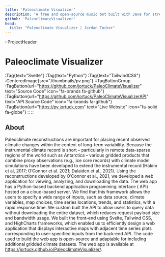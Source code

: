 ```yaml
---
title: 'Paleoclimate Visualizer'
description: 'A free and open-source music bot built with Java for streaming music into your discord calls.'
github: 'PaleoclimateVisualizer'
head:
  title: "Paleoclimate Visualizer | Jordan Tucker"
---
```


::ProjectHeader

# Paleoclimate Visualizer

:Tag{text="Svelte"} :Tag{text="Python"} :Tag{text="TailwindCSS"}
:CenteredImage{src="/thumbnails/pv.png"}
::TagButtonGroup
:TagButton{url="https://github.com/jortuck/PaleoClimateVisualizer" text="Source Code" icon="fa-brands fa-github"}
:TagButton{url="https://github.com/jortuck/PaleoClimateVisualizerAPI" text="API Source Code" icon="fa-brands fa-github"}
:TagButton{url="https://pv.jortuck.com" text="Live Website" icon="fa-solid fa-globe"}
::
::

## About

Paleoclimate reconstructions are important for placing recent observed climatic changes within the context of long-term
variability. Because the instrumental climate record is short – particularly in remote data-sparse regions of the world
such as Antarctica – various gridded products that combine proxy observations (e.g., ice core records) with climate
model simulations have been developed to extend the instrumental record (Hakim et al, 2017; O’Connor et al. 2021;
Dalaiden et al., 2021). Using the reconstructions developed by O’Connor et al., 2021, we developed a web application for
viewing, analyzing, and downloading the data. The web app has a Python-based backend application programming interface (
API) hosted on a cloud-based server. We find that this framework allows the users to specify a wide range of inputs,
such as data source, climate variables, map choices, time series locations, trends, and statistics, with a rapid
response time. We custom built the API to allow users to query data without downloading the entire dataset, which
reduces request payload size and bandwidth usage. We built the front-end using Svelte, Tailwind CSS, and HighCharts
frameworks, which enabled us to efficiently design a web application that displays interactive maps with adjacent time
series plots corresponding to user-specified inputs from the back-end API. The code used to build the web app is
open-source and adaptable for including additional gridded climate datasets. The web app is available
at https://jortuck.github.io/PaleoclimateVisualizer/. 